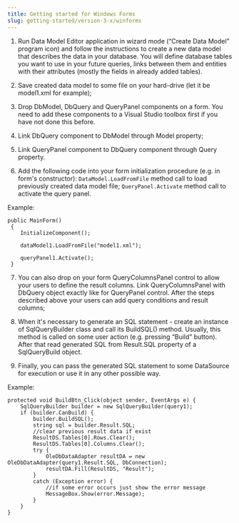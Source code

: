 ```yaml
---
title: Getting started for Windows Forms
slug: getting-started/version-3-x/winforms
---
```


1) Run Data Model Editor application in wizard mode (“Create Data Model” program icon) and follow the instructions to create a new data model that describes the data in your database. You will define database tables you want to use in your future queries, links between them and entities with their attributes (mostly the fields in already added tables).

2) Save created data model to some file on your hard-drive (let it be model1.xml for example);

3) Drop DbModel, DbQuery and QueryPanel components on a form. You need to add these components to a Visual Studio toolbox first if you have not done this before.

4) Link DbQuery component to DbModel through Model property;

5) Link QueryPanel component to DbQuery component through Query property.

6) Add the following code into your form initialization procedure (e.g. in form's constructor): `DataModel.LoadFromFile` method call to load previously created data model file;
`QueryPanel.Activate` method call to activate the query panel.

Example: 

```
public MainForm()   
 {   
    InitializeComponent();   
 
    dataModel1.LoadFromFile("model1.xml");   
 
    queryPanel1.Activate();   
 }
```
7) You can also drop on your form QueryColumnsPanel control to allow your users to define the result columns. Link QueryColumnsPanel with DbQuery object exactly like for QueryPanel control.
After the steps described above your users can add query conditions and result columns;

8) When it's necessary to generate an SQL statement - create an instance of SqlQueryBuilder class and call its BuildSQL() method. Usually, this method is called on some user action (e.g. pressing “Build” button). After that read generated SQL from Result.SQL property of a SqlQueryBuild object.

9) Finally,  you can pass the generated SQL statement to some DataSource for execution or use it in any other possible way.

Example: 

```
protected void BuildBtn_Click(object sender, EventArgs e) { 
    SqlQueryBuilder builder = new SqlQueryBuilder(query1);
    if (builder.CanBuild) {
        builder.BuildSQL();
        string sql = builder.Result.SQL;
        //clear previous result data if exist 
        ResultDS.Tables[0].Rows.Clear(); 
        ResultDS.Tables[0].Columns.Clear(); 
        try { 
            OleDbDataAdapter resultDA = new OleDbDataAdapter(query1.Result.SQL, DbConnection); 
            resultDA.Fill(ResultDS, "Result"); 
        }  
        catch (Exception error) { 
            //if some error occurs just show the error message  
            MessageBox.Show(error.Message);       
        }  
    }
} 
```